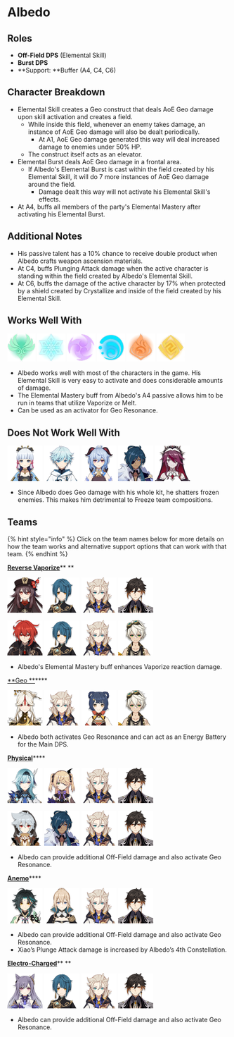 # Albedo

## **Roles**

* **Off-Field DPS** (Elemental Skill)
* **Burst DPS**
* \*\*Support: \*\*Buffer (A4, C4, C6)

## **Character Breakdown**

* Elemental Skill creates a Geo construct that deals AoE Geo damage upon skill activation and creates a field.
  * While inside this field, whenever an enemy takes damage, an instance of AoE Geo damage will also be dealt periodically.
    * At A1, AoE Geo damage generated this way will deal increased damage to enemies under 50% HP.
  * The construct itself acts as an elevator.
* Elemental Burst deals AoE Geo damage in a frontal area.
  * If Albedo's Elemental Burst is cast within the field created by his Elemental Skill, it will do 7 more instances of AoE Geo damage around the field.
    * Damage dealt this way will not activate his Elemental Skill's effects.
* At A4, buffs all members of the party's Elemental Mastery after activating his Elemental Burst.

## **Additional Notes**

* His passive talent has a 10% chance to receive double product when Albedo crafts weapon ascension materials.
* At C4, buffs Plunging Attack damage when the active character is standing within the field created by Albedo's Elemental Skill.
* At C6, buffs the damage of the active character by 17% when protected by a shield created by Crystallize and inside of the field created by his Elemental Skill.

## **Works Well With**

![](../../.gitbook/assets/Element_Anemo.webp) ![](../../.gitbook/assets/Element_Cryo.webp) ![](../../.gitbook/assets/Element_Electro.webp) ![](../../.gitbook/assets/Element_Hydro.webp) ![](../../.gitbook/assets/Element_Pyro.webp) ![](../../.gitbook/assets/Element_Geo.webp)

* Albedo works well with most of the characters in the game. His Elemental Skill is very easy to activate and does considerable amounts of damage.
* The Elemental Mastery buff from Albedo's A4 passive allows him to be run in teams that utilize Vaporize or Melt.
* Can be used as an activator for Geo Resonance.

## **Does Not Work Well With**

![](../../.gitbook/assets/UI_AvatarIcon_Ayaka.png) ![](../../.gitbook/assets/UI_AvatarIcon_Chongyun.png) ![](../../.gitbook/assets/UI_AvatarIcon_Ganyu.png) ![](../../.gitbook/assets/UI_AvatarIcon_Kaeya.png) ![](../../.gitbook/assets/UI_AvatarIcon_Rosaria.png)

* Since Albedo does Geo damage with his whole kit, he shatters frozen enemies. This makes him detrimental to Freeze team compositions.

## **Teams**

{% hint style="info" %}
Click on the team names below for more details on how the team works and alternative support options that can work with that team.
{% endhint %}

[**Reverse Vaporize**](../../teams/reverse-vaporize.md)\*\* \*\*

![](../../.gitbook/assets/UI_AvatarIcon_Hutao.png) ![](../../.gitbook/assets/UI_AvatarIcon_Xingqiu.png) ![](../../.gitbook/assets/UI_AvatarIcon_Albedo.png) ![](../../.gitbook/assets/UI_AvatarIcon_Zhongli.png)

![](../../.gitbook/assets/UI_AvatarIcon_Diluc.png) ![](../../.gitbook/assets/UI_AvatarIcon_Xingqiu.png) ![](../../.gitbook/assets/UI_AvatarIcon_Albedo.png) ![](../../.gitbook/assets/UI_AvatarIcon_Bennett.png)

* Albedo's Elemental Mastery buff enhances Vaporize reaction damage.

[\*\*Geo \*\*](./)\*\*\*\*

![](../../.gitbook/assets/UI_AvatarIcon_Ningguang.png) ![](../../.gitbook/assets/UI_AvatarIcon_Albedo.png) ![](../../.gitbook/assets/UI_AvatarIcon_Xiangling.png) ![](../../.gitbook/assets/UI_AvatarIcon_Bennett.png)

* Albedo both activates Geo Resonance and can act as an Energy Battery for the Main DPS.

[**Physical**](../../teams/physical.md)\*\*\*\*

![](../../.gitbook/assets/UI_AvatarIcon_Eula.png) ![](../../.gitbook/assets/UI_AvatarIcon_Fischl.png) ![](../../.gitbook/assets/UI_AvatarIcon_Albedo.png) ![](../../.gitbook/assets/UI_AvatarIcon_Zhongli.png)

![](../../.gitbook/assets/UI_AvatarIcon_Razor.png) ![](../../.gitbook/assets/UI_AvatarIcon_Kaeya.png) ![](../../.gitbook/assets/UI_AvatarIcon_Albedo.png) ![](../../.gitbook/assets/UI_AvatarIcon_Zhongli.png)

* Albedo can provide additional Off-Field damage and also activate Geo Resonance.

[**Anemo**](../../teams/anemo.md)\*\*\*\*

![](../../.gitbook/assets/UI_AvatarIcon_Xiao.png) ![](../../.gitbook/assets/UI_AvatarIcon_Jean.png) ![](../../.gitbook/assets/UI_AvatarIcon_Albedo.png) ![](../../.gitbook/assets/UI_AvatarIcon_Zhongli.png)

* Albedo can provide additional Off-Field damage and also activate Geo Resonance.
* Xiao’s Plunge Attack damage is increased by Albedo’s 4th Constellation.

[**Electro-Charged**](../../teams/electro-charged.md)\*\* \*\*

![](../../.gitbook/assets/UI_AvatarIcon_Keqing.png) ![](../../.gitbook/assets/UI_AvatarIcon_Xingqiu.png) ![](../../.gitbook/assets/UI_AvatarIcon_Albedo.png) ![](../../.gitbook/assets/UI_AvatarIcon_Zhongli.png)

* Albedo can provide additional Off-Field damage and also activate Geo Resonance.
